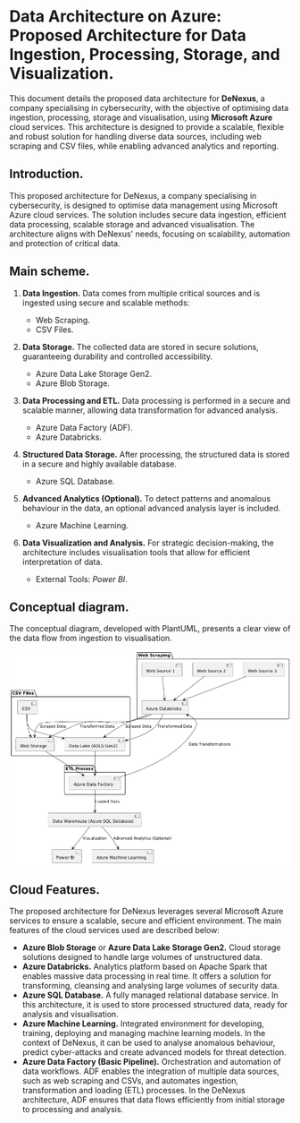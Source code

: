 # Data Architecture on Azure: Proposed Architecture for Data Ingestion, Processing, Storage, and Visualization.
This document details the proposed data architecture for **DeNexus**, a company specialising in cybersecurity, with the objective of optimising data ingestion, processing, storage and visualisation, using **Microsoft Azure** cloud services. This architecture is designed to provide a scalable, flexible and robust solution for handling diverse data sources, including web scraping and CSV files, while enabling advanced analytics and reporting.

## Introduction.
This proposed architecture for DeNexus, a company specialising in cybersecurity, is designed to optimise data management using Microsoft Azure cloud services. The solution includes secure data ingestion, efficient data processing, scalable storage and advanced visualisation. The architecture aligns with DeNexus' needs, focusing on scalability, automation and protection of critical data.

## Main scheme.
1. **Data Ingestion.**
Data comes from multiple critical sources and is ingested using secure and scalable methods:
   - Web Scraping.
   - CSV Files.

2. **Data Storage.**
The collected data are stored in secure solutions, guaranteeing durability and controlled accessibility.
   - Azure Data Lake Storage Gen2.
   - Azure Blob Storage.

3. **Data Processing and ETL.**
Data processing is performed in a secure and scalable manner, allowing data transformation for advanced analysis.
   - Azure Data Factory (ADF).
   - Azure Databricks.

4. **Structured Data Storage.**
After processing, the structured data is stored in a secure and highly available database.
   - Azure SQL Database.

5. **Advanced Analytics (Optional).**
To detect patterns and anomalous behaviour in the data, an optional advanced analysis layer is included.
   - Azure Machine Learning.

6. **Data Visualization and Analysis.**
For strategic decision-making, the architecture includes visualisation tools that allow for efficient interpretation of data.
   - External Tools: *Power BI*.

## Conceptual diagram.
The conceptual diagram, developed with PlantUML, presents a clear view of the data flow from ingestion to visualisation.

![UML Architecture](UML/uml-architecture.png)

## Cloud Features.
The proposed architecture for DeNexus leverages several Microsoft Azure services to ensure a scalable, secure and efficient environment. The main features of the cloud services used are described below:
- **Azure Blob Storage** or **Azure Data Lake Storage Gen2.** Cloud storage solutions designed to handle large volumes of unstructured data.
- **Azure Databricks.** Analytics platform based on Apache Spark that enables massive data processing in real time. It offers a solution for transforming, cleansing and analysing large volumes of security data.
- **Azure SQL Database.** A fully managed relational database service. In this architecture, it is used to store processed structured data, ready for analysis and visualisation.
- **Azure Machine Learning.** Integrated environment for developing, training, deploying and managing machine learning models. In the context of DeNexus, it can be used to analyse anomalous behaviour, predict cyber-attacks and create advanced models for threat detection.
- **Azure Data Factory (Basic Pipeline).** Orchestration and automation of data workflows. ADF enables the integration of multiple data sources, such as web scraping and CSVs, and automates ingestion, transformation and loading (ETL) processes. In the DeNexus architecture, ADF ensures that data flows efficiently from initial storage to processing and analysis.
